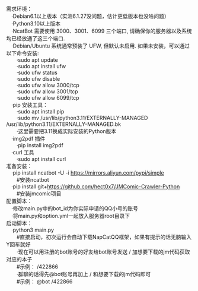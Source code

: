 需求环境：  
    &emsp;·Debian6.1以上版本（实测6.1.27没问题，估计更低版本也没啥问题）  
    &emsp;·Python3.10以上版本  
    &emsp;·NcatBot 需要使用 3000、3001、6099 三个端口, 请确保你的服务器以及系统均已经放通了这三个端口.  
    &emsp;·Debian/Ubuntu 系统通常预装了 UFW, 但默认未启用. 如果未安装，可以通过以下命令安装:  
        &emsp;&emsp;·sudo apt update  
        &emsp;&emsp;·sudo apt install ufw  
        &emsp;&emsp;·sudo ufw status  
        &emsp;&emsp;·sudo ufw disable  
        &emsp;&emsp;·sudo ufw allow 3000/tcp  
        &emsp;&emsp;·sudo ufw allow 3001/tcp  
        &emsp;&emsp;·sudo ufw allow 6099/tcp  
	&emsp;·pip 安装工具：  
		&emsp;&emsp;·sudo apt install pip  
		&emsp;&emsp;·sudo mv /usr/lib/python3.11/EXTERNALLY-MANAGED /usr/lib/python3.11/EXTERNALLY-MANAGED.bk  
		&emsp;&emsp;·这里需要把3.11换成实际安装的Python版本  
	&emsp;·img2pdf 插件  
		&emsp;&emsp;·pip install img2pdf  
	&emsp;·curl 工具  
		&emsp;&emsp;·sudo apt install curl  
准备安装：  
	&emsp;·pip install ncatbot -U -i https://mirrors.aliyun.com/pypi/simple  
		&emsp;&emsp;#安装ncatbot  
	&emsp;·pip install git+https://github.com/hect0x7/JMComic-Crawler-Python  
		&emsp;&emsp;#安装jmcomic项目  
配置脚本：  
	&emsp;·修改main.py中的bot_id为你实际申请的QQ小号的账号  
	&emsp;·将main.py和option.yml一起放入服务器root目录下  
启动脚本：   
	&emsp;·python3 main.py  
		&emsp;&emsp;#直接启动，初次运行会自动下载NapCatQQ框架，如果有提示的话无脑输入Y回车就好  
	        &emsp;&emsp;·现在可以用注册的bot账号的好友给bot账号发送 / 加想要下载的jm代码获取对应的本子  
		&emsp;&emsp;#示例： /422866  
	        &emsp;&emsp;·群聊的话得先@bot账号再加上 / 和想要下载的jm代码即可  
		&emsp;&emsp;#示例： @bot /422866  
